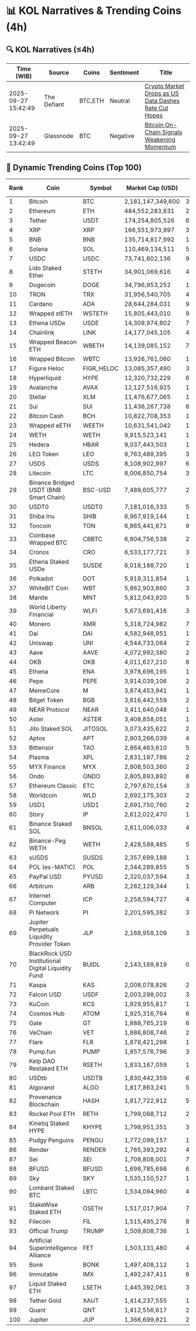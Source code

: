 # 📊 KOL Narratives & Trending Coins (4h)

## 🔍 KOL Narratives (≤4h)

| Time (WIB) | Source | Coins | Sentiment | Title |
|------------|--------|-------|-----------|-------|
| 2025-09-27 15:42:49 | The Defiant | BTC,ETH | Neutral | [Crypto Market Drops as US Data Dashes Rate Cut Hopes](https://thedefiant.io/example1) |
| 2025-09-27 13:42:49 | Glassnode | BTC | Negative | [Bitcoin On-Chain Signals Weakening Momentum](https://glassnode.com/example2) |

## 🚀 Dynamic Trending Coins (Top 100)

| Rank | Coin | Symbol | Market Cap (USD) | 24h Volume (USD) |
|------|------|--------|------------------|------------------|
| 1 | Bitcoin | BTC | 2,181,147,349,600 | 30,327,271,068 |
| 2 | Ethereum | ETH | 484,552,283,631 | 22,438,246,887 |
| 3 | Tether | USDT | 174,254,805,526 | 69,821,582,666 |
| 4 | XRP | XRP | 166,551,973,997 | 3,653,624,094 |
| 5 | BNB | BNB | 135,714,817,992 | 1,803,738,092 |
| 6 | Solana | SOL | 110,469,134,511 | 5,813,093,578 |
| 7 | USDC | USDC | 73,741,602,136 | 9,339,675,238 |
| 8 | Lido Staked Ether | STETH | 34,901,069,616 | 42,232,366 |
| 9 | Dogecoin | DOGE | 34,796,953,252 | 1,687,417,308 |
| 10 | TRON | TRX | 31,956,540,705 | 476,036,237 |
| 11 | Cardano | ADA | 28,644,284,031 | 963,528,558 |
| 12 | Wrapped stETH | WSTETH | 15,805,443,010 | 9,588,486 |
| 13 | Ethena USDe | USDE | 14,309,974,802 | 792,295,814 |
| 14 | Chainlink | LINK | 14,177,045,105 | 439,722,069 |
| 15 | Wrapped Beacon ETH | WBETH | 14,139,085,152 | 7,699,845 |
| 16 | Wrapped Bitcoin | WBTC | 13,926,761,060 | 162,688,833 |
| 17 | Figure Heloc | FIGR_HELOC | 13,085,357,490 | 35,962,259 |
| 18 | Hyperliquid | HYPE | 12,320,732,229 | 603,245,260 |
| 19 | Avalanche | AVAX | 12,127,516,925 | 1,018,733,082 |
| 20 | Stellar | XLM | 11,476,677,065 | 129,219,482 |
| 21 | Sui | SUI | 11,436,267,738 | 686,486,884 |
| 22 | Bitcoin Cash | BCH | 10,822,708,353 | 144,082,459 |
| 23 | Wrapped eETH | WEETH | 10,631,541,042 | 10,332,113 |
| 24 | WETH | WETH | 9,915,523,141 | 158,989,421 |
| 25 | Hedera | HBAR | 9,037,443,503 | 120,908,815 |
| 26 | LEO Token | LEO | 8,763,489,395 | 334,809 |
| 27 | USDS | USDS | 8,108,902,997 | 6,709,523 |
| 28 | Litecoin | LTC | 8,006,850,754 | 302,476,378 |
| 29 | Binance Bridged USDT (BNB Smart Chain) | BSC-USD | 7,489,605,777 | 2,606,950,985 |
| 30 | USDT0 | USDT0 | 7,181,016,333 | 539,381,593 |
| 31 | Shiba Inu | SHIB | 6,967,919,144 | 122,462,927 |
| 32 | Toncoin | TON | 6,865,441,671 | 91,415,155 |
| 33 | Coinbase Wrapped BTC | CBBTC | 6,804,756,538 | 232,815,789 |
| 34 | Cronos | CRO | 6,533,177,721 | 39,855,923 |
| 35 | Ethena Staked USDe | SUSDE | 6,018,188,720 | 199,688,921 |
| 36 | Polkadot | DOT | 5,919,311,854 | 165,432,780 |
| 37 | WhiteBIT Coin | WBT | 5,862,903,860 | 37,058,276 |
| 38 | Mantle | MNT | 5,812,043,920 | 529,891,208 |
| 39 | World Liberty Financial | WLFI | 5,673,691,416 | 328,448,412 |
| 40 | Monero | XMR | 5,318,724,982 | 70,316,458 |
| 41 | Dai | DAI | 4,582,948,951 | 167,895,619 |
| 42 | Uniswap | UNI | 4,544,733,064 | 248,241,408 |
| 43 | Aave | AAVE | 4,072,992,380 | 267,173,264 |
| 44 | OKB | OKB | 4,011,627,210 | 84,574,102 |
| 45 | Ethena | ENA | 3,978,696,195 | 199,123,951 |
| 46 | Pepe | PEPE | 3,914,039,106 | 299,004,229 |
| 47 | MemeCore | M | 3,874,453,941 | 17,114,657 |
| 48 | Bitget Token | BGB | 3,616,442,559 | 250,739,092 |
| 49 | NEAR Protocol | NEAR | 3,411,640,048 | 134,026,966 |
| 50 | Aster | ASTER | 3,408,858,051 | 1,392,187,704 |
| 51 | Jito Staked SOL | JITOSOL | 3,073,435,622 | 27,986,649 |
| 52 | Aptos | APT | 2,903,266,039 | 406,895,694 |
| 53 | Bittensor | TAO | 2,864,463,610 | 58,216,767 |
| 54 | Plasma | XPL | 2,831,197,786 | 2,748,227,465 |
| 55 | MYX Finance | MYX | 2,808,503,360 | 282,922,844 |
| 56 | Ondo | ONDO | 2,805,893,892 | 82,781,043 |
| 57 | Ethereum Classic | ETC | 2,797,670,154 | 38,916,771 |
| 58 | Worldcoin | WLD | 2,692,175,303 | 216,976,309 |
| 59 | USD1 | USD1 | 2,691,750,760 | 280,706,795 |
| 60 | Story | IP | 2,612,022,470 | 132,746,805 |
| 61 | Binance Staked SOL | BNSOL | 2,611,006,033 | 4,518,372 |
| 62 | Binance-Peg WETH | WETH | 2,428,588,485 | 55,649,260 |
| 63 | sUSDS | SUSDS | 2,357,699,188 | 19,078,895 |
| 64 | POL (ex-MATIC) | POL | 2,344,289,855 | 55,019,133 |
| 65 | PayPal USD | PYUSD | 2,320,037,594 | 37,117,097 |
| 66 | Arbitrum | ARB | 2,282,129,344 | 117,725,987 |
| 67 | Internet Computer | ICP | 2,258,594,727 | 40,685,401 |
| 68 | Pi Network | PI | 2,201,595,382 | 33,567,859 |
| 69 | Jupiter Perpetuals Liquidity Provider Token | JLP | 2,168,958,109 | 34,172,080 |
| 70 | BlackRock USD Institutional Digital Liquidity Fund | BUIDL | 2,143,169,819 | 0.0 |
| 71 | Kaspa | KAS | 2,008,078,826 | 28,028,262 |
| 72 | Falcon USD | USDF | 2,003,298,002 | 34,020,055 |
| 73 | KuCoin | KCS | 1,929,955,817 | 1,775,004 |
| 74 | Cosmos Hub | ATOM | 1,925,316,764 | 66,871,796 |
| 75 | Gate | GT | 1,888,765,219 | 6,287,636 |
| 76 | VeChain | VET | 1,886,808,746 | 25,006,197 |
| 77 | Flare | FLR | 1,878,421,298 | 16,228,155 |
| 78 | Pump.fun | PUMP | 1,857,576,796 | 305,670,369 |
| 79 | Kelp DAO Restaked ETH | RSETH | 1,833,167,059 | 1,775,725 |
| 80 | USDtb | USDTB | 1,830,442,359 | 61,770,808 |
| 81 | Algorand | ALGO | 1,817,863,241 | 58,289,998 |
| 82 | Provenance Blockchain | HASH | 1,817,722,912 | 59,007 |
| 83 | Rocket Pool ETH | RETH | 1,799,068,712 | 2,475,380 |
| 84 | Kinetiq Staked HYPE | KHYPE | 1,798,951,351 | 30,889,653 |
| 85 | Pudgy Penguins | PENGU | 1,772,099,157 | 155,503,567 |
| 86 | Render | RENDER | 1,765,393,292 | 40,855,684 |
| 87 | Sei | SEI | 1,708,808,001 | 70,172,339 |
| 88 | BFUSD | BFUSD | 1,698,785,698 | 6,210,287 |
| 89 | Sky | SKY | 1,535,150,527 | 19,760,208 |
| 90 | Lombard Staked BTC | LBTC | 1,534,094,960 | 4,348,660 |
| 91 | StakeWise Staked ETH | OSETH | 1,517,017,904 | 77,934 |
| 92 | Filecoin | FIL | 1,515,495,276 | 80,541,654 |
| 93 | Official Trump | TRUMP | 1,509,808,736 | 139,888,328 |
| 94 | Artificial Superintelligence Alliance | FET | 1,503,131,480 | 47,797,573 |
| 95 | Bonk | BONK | 1,497,408,112 | 127,392,799 |
| 96 | Immutable | IMX | 1,492,247,411 | 65,846,636 |
| 97 | Liquid Staked ETH | LSETH | 1,445,392,061 | 358,521 |
| 98 | Tether Gold | XAUT | 1,414,237,555 | 184,427,950 |
| 99 | Quant | QNT | 1,412,556,617 | 26,501,339 |
| 100 | Jupiter | JUP | 1,366,699,821 | 28,482,126 |